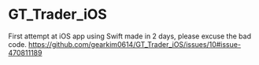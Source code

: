 # GT_Trader_iOS
First attempt at iOS app using Swift made in 2 days, please excuse the bad code.
https://github.com/gearkim0614/GT_Trader_iOS/issues/10#issue-470811189
